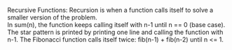 Recursive Functions:
Recursion is when a function calls itself to solve a smaller version of the problem.  
In sum(n), the function keeps calling itself with n-1 until n == 0 (base case).
The star pattern is printed by printing one line and calling the function with n-1.
The Fibonacci function calls itself twice: fib(n-1) + fib(n-2) until n <= 1.
